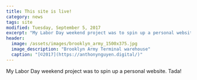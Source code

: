 ```yaml
---
title: This site is live!
category: news
tags: site
modified: Tuesday, September 5, 2017
excerpt: "My Labor Day weekend project was to spin up a personal website. Tada!"
header:
  image: /assets/images/brooklyn_army_1500x375.jpg
  image_description: "Brooklyn Army Terminal warehouse"
  caption: "[©2017](https://anthonynguyen.digital/)"
---
```


My Labor Day weekend project was to spin up a personal website. Tada!